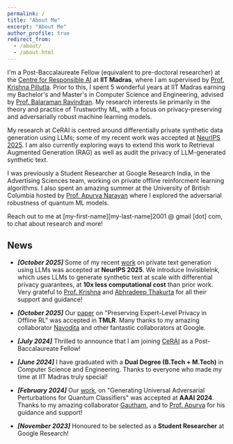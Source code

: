 ```yaml
---
permalink: /
title: "About Me"
excerpt: "About Me"
author_profile: true
redirect_from: 
  - /about/
  - /about.html
---
```


I'm a Post-Baccalaureate Fellow (equivalent to pre-doctoral researcher) at the [Centre for Responsible AI](https://cerai.iitm.ac.in/) at **IIT Madras**, where I am supervised by [Prof. Krishna Pillutla](https://krishnap25.github.io/). Prior to this, I spent 5 wonderful years at IIT Madras earning my Bachelor's and Master's in Computer Science and Engineering, advised by [Prof. Balaraman Ravindran](https://dsai.iitm.ac.in/~ravi/). My research interests lie primarily in the theory and practice of Trustworthy ML, with a focus on privacy-preserving and adversarially robust machine learning models. 

My research at CeRAI is centred around differentially private synthetic data generation using LLMs; some of my recent work was accepted at [NeurIPS 2025](https://arxiv.org/pdf/2507.02974). I am also currently exploring ways to extend this work to Retrieval Augmented Generation (RAG) as well as audit the privacy of LLM-generated synthetic text.

I was previously a Student Researcher at Google Research India, in the Advertising Sciences team, working on private offline reinforcment learning algorithms. I also spent an amazing summer at the University of British Columbia hosted by [Prof. Apurva Narayan](https://a-narayan.github.io/) where I explored the adversarial robustness of quantum ML models. 

Reach out to me at [my-first-name][my-last-name]2001 @ gmail [dot] com, to chat about research and more!


## News

* ***[October 2025]*** Some of my recent [work](https://arxiv.org/pdf/2507.02974) on private text generation using LLMs was accepted at **NeurIPS 2025**. We introduce InvisibleInk, which uses LLMs to generate synthetic text at scale with differential privacy guarantees, at **10x less computational cost** than prior work. Very grateful to [Prof. Krishna](https://krishnap25.github.io/) and [Abhradeep Thakurta](https://athakurta.squarespace.com/) for all their support and guidance!

* ***[October 2025]*** Our [paper](https://openreview.net/pdf?id=2bj0eVgCdO) on "Preserving Expert-Level Privacy in Offline RL" was accepted in **TMLR**. Many thanks to my amazing collaborator [Navodita](https://scholar.google.com/citations?user=hcsR-tMAAAAJ) and other fantastic collaborators at Google.

* ***[July 2024]*** Thrilled to announce that I am joining [CeRAI](https://cerai.iitm.ac.in/) as a Post-Baccalaureate Fellow!

* ***[June 2024]*** I have graduated with a **Dual Degree (B.Tech + M.Tech)** in Computer Science and Engineering. Thanks to everyone who made my time at IIT Madras truly special!

* ***[February 2024]*** Our [work](https://arxiv.org/pdf/2402.08648), on "Generating Universal Adversarial Perturbations for Quantum Classifiers" was accepted at **AAAI 2024**. Thanks to my amazing collaborator [Gautham](https://www.linkedin.com/in/gautham-govind-a-8357211a7/), and to [Prof. Apurva](https://a-narayan.github.io/) for his guidance and support!

* ***[November 2023]*** Honoured to be selected as a **Student Researcher** at Google Research!